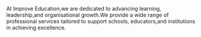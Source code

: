 At Improve Education,we are dedicated to advancing learning, leadership,and organisational growth.We provide a wide range of professional services tailored to support schools, educators,and institutions in achieving excellence.
